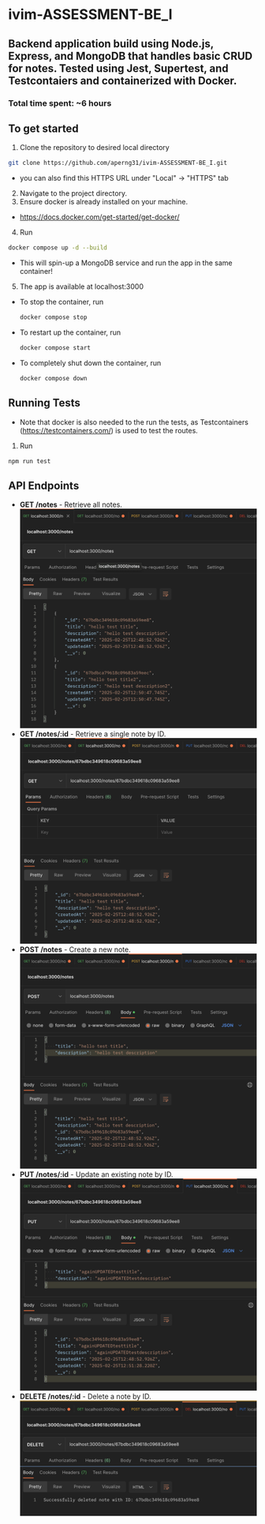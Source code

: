 # ivim-ASSESSMENT-BE_I
## Backend application build using Node.js, Express, and MongoDB that handles basic CRUD for notes. Tested using Jest, Supertest, and Testcontaiers and containerized with Docker.
### Total time spent: ~6 hours
## To get started
1. Clone the repository to desired local directory
  ```sh
  git clone https://github.com/aperng31/ivim-ASSESSMENT-BE_I.git
  ```  
  - you can also find this HTTPS URL under "Local" -> "HTTPS" tab
2. Navigate to the project directory.
3. Ensure docker is already installed on your machine.
  - https://docs.docker.com/get-started/get-docker/
4. Run
  ```sh
  docker compose up -d --build
  ```
  - This will spin-up a MongoDB service and run the app in the same container!
5. The app is available at localhost:3000

- To stop the container, run
  ```sh
  docker compose stop
  ```
- To restart up the container, run
  ```sh
  docker compose start
  ```
- To completely shut down the container, run
  ```sh
  docker compose down
  ```

## Running Tests
- Note that docker is also needed to the run the tests, as Testcontainers (https://testcontainers.com/) is used to test the routes.
1. Run
  ```sh
  npm run test
  ```

## API Endpoints
- **GET /notes** - Retrieve all notes.
![GET_ALL](assets/images/GET_ALL.png)
- **GET /notes/:id** - Retrieve a single note by ID.
![GET](assets/images/GET.png)
- **POST /notes** - Create a new note.
![POST](assets/images/POST.png)
- **PUT /notes/:id** - Update an existing note by ID.
![PUT](assets/images/PUT.png)
- **DELETE /notes/:id** - Delete a note by ID.
![DELETE](assets/images/DELETE.png)
